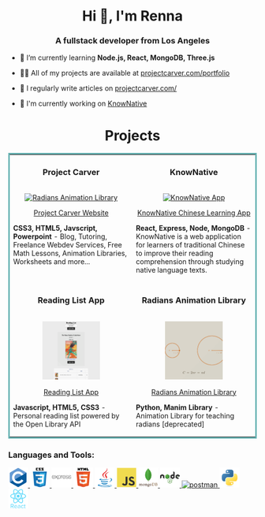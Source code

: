 <h1 align="center">Hi 👋, I'm Renna</h1>
<h3 align="center">A fullstack developer from Los Angeles</h3>

- 🌱 I’m currently learning **Node.js, React, MongoDB, Three.js**

- 👨‍💻 All of my projects are available at [projectcarver.com/portfolio](https://www.projectcarver.com/portfolio)

- 📝 I regularly write articles on [projectcarver.com/](https://www.projectcarver.com/)

- 🚧 I'm currently working on [KnowNative](https://github.com/AbigailDawson/knownative)

<h1 align="center">Projects</h1>

<table bordercolor="#66b2b2">
  <tr>
    <td width="50%" valign="top" align="center">
      <h3 align="center">Project Carver</h3>
        <br />
      <a target="_blank" href="https://www.projectcarver.com">
            <img src="https://github.com/rennacarver/rennacarver/blob/main/Project%20Carver.gif?raw=true" width="50%"  alt="Radians Animation Library"/>
        </a>
          <br />
          <p align="center">
            <a align="center" href="https://www.projectcarver.com" target="_blank">Project Carver Website</a>
          </p>
        <p align="left"><strong>CSS3, HTML5, Javscript, Powerpoint</strong> - Blog, Tutoring, Freelance Webdev Services, Free Math Lessons, Animation Libraries, Worksheets and more...</p>
    </td>
      <td width="50%" valign="top" align="center">
          <h3 align="center">KnowNative</h3>
            <br />
          <a target="_blank" href="https://github.com/AbigailDawson/knownative">
                <img src="https://github.com/user-attachments/assets/b17ad415-e0c4-4749-b725-8610684d95e2" width="50%"  alt="KnowNative App"/>
            </a>
              <br />
              <p align="center">
              <a align="center" href="https://github.com/AbigailDawson/knownative" target="_blank">KnowNative Chinese Learning App</a>
            </a>
          </p>
            <p align="left"><strong>React, Express, Node, MongoDB</strong> - KnowNative is a web application for learners of traditional Chinese to improve their reading comprehension through studying native language texts.</p>
        </td>
  </tr>
  <tr>
    <td width="50%" valign="top" align="center">
      <h3 align="center">Reading List App</h3>
        <br />
        <a target="_blank" href="https://github.com/rennacarver/Reading-List-App">
          <img src="https://github.com/rennacarver/rennacarver/blob/main/Reading-List-App_medium.gif?raw=true" width="50%"  alt="Reading List App"/>
        </a>
        <br />
        <p align="center">
            <a align="center" href="https://github.com/rennacarver/Reading-List-App" target="_blank">Reading List App</a>
          </p>
        <p align="left"><strong>Javascript, HTML5, CSS3</strong> - Personal reading list powered by the Open Library API</p>
    </td>
    
  <td width="50%" valign="top" align="center">
      <h3 align="center">Radians Animation Library</h3>
        <br />
      <a target="_blank" href="https://github.com/rennacarver/ManimRadiansAnimationLibrary">
            <img src="https://github.com/rennacarver/rennacarver/blob/main/Radians%20Animation%20Library.gif?raw=true" width="50%"  alt="Radians Animation Library"/>
        </a>
          <br />
          <p align="center">
          <a align="center" href="https://github.com/rennacarver/ManimRadiansAnimationLibrary" target="_blank">Radians Animation Library</a>
  </a>
      </p>
        <p align="left"><strong>Python, Manim Library</strong> - Animation Library for teaching radians [deprecated]</p>
    </td>
  </tr>
</table>

<h3 align="left">Languages and Tools:</h3>
<p align="left"> <a href="https://www.cprogramming.com/" target="_blank" rel="noreferrer"> <img src="https://raw.githubusercontent.com/devicons/devicon/master/icons/c/c-original.svg" alt="c" width="40" height="40"/> </a> <a href="https://www.w3schools.com/css/" target="_blank" rel="noreferrer"> <img src="https://raw.githubusercontent.com/devicons/devicon/master/icons/css3/css3-original-wordmark.svg" alt="css3" width="40" height="40"/> </a> <a href="https://expressjs.com" target="_blank" rel="noreferrer"> <img src="https://raw.githubusercontent.com/devicons/devicon/master/icons/express/express-original-wordmark.svg" alt="express" width="40" height="40"/> </a> <a href="https://www.w3.org/html/" target="_blank" rel="noreferrer"> <img src="https://raw.githubusercontent.com/devicons/devicon/master/icons/html5/html5-original-wordmark.svg" alt="html5" width="40" height="40"/> </a> <a href="https://www.java.com" target="_blank" rel="noreferrer"> <img src="https://raw.githubusercontent.com/devicons/devicon/master/icons/java/java-original.svg" alt="java" width="40" height="40"/> </a> <a href="https://developer.mozilla.org/en-US/docs/Web/JavaScript" target="_blank" rel="noreferrer"> <img src="https://raw.githubusercontent.com/devicons/devicon/master/icons/javascript/javascript-original.svg" alt="javascript" width="40" height="40"/> </a> <a href="https://www.mongodb.com/" target="_blank" rel="noreferrer"> <img src="https://raw.githubusercontent.com/devicons/devicon/master/icons/mongodb/mongodb-original-wordmark.svg" alt="mongodb" width="40" height="40"/> </a> <a href="https://nodejs.org" target="_blank" rel="noreferrer"> <img src="https://raw.githubusercontent.com/devicons/devicon/master/icons/nodejs/nodejs-original-wordmark.svg" alt="nodejs" width="40" height="40"/> </a> <a href="https://postman.com" target="_blank" rel="noreferrer"> <img src="https://www.vectorlogo.zone/logos/getpostman/getpostman-icon.svg" alt="postman" width="40" height="40"/> </a> <a href="https://www.python.org" target="_blank" rel="noreferrer"> <img src="https://raw.githubusercontent.com/devicons/devicon/master/icons/python/python-original.svg" alt="python" width="40" height="40"/> </a> <a href="https://reactjs.org/" target="_blank" rel="noreferrer"> <img src="https://raw.githubusercontent.com/devicons/devicon/master/icons/react/react-original-wordmark.svg" alt="react" width="40" height="40"/> </a> </p>
